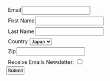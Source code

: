 <!DOCTYPE html>
<html>
<head>
<META HTTP-EQUIV="Content-type" CONTENT="text/html; charset=UTF-8">
<style>
div {padding:3px;}
label {padding:2px;}
input {padding:2px;}
</style>
</head>

<!--  ----------------------------------------------------------------------  -->
<!--  NOTE: Please add the following <FORM> element to your page.             -->
<!--  ----------------------------------------------------------------------  -->
<body>
<form action="https://test.salesforce.com/servlet/servlet.WebToLead?encoding=UTF-8&orgId=00DQL000003Reaj" method="POST">

<input type=hidden name="oid" value="00DQL000003Reaj">
<input type=hidden name="retURL" value="https://www.shm-afeela.com/en/subscribe/">

<!--  ----------------------------------------------------------------------  -->
<!--  NOTE: These fields are optional debugging elements. Please uncomment    -->
<!--  these lines if you wish to test in debug mode.                          -->
<!--  <input type="hidden" name="debug" value=1>                              -->
<!--  <input type="hidden" name="debugEmail"                                  -->
<!--  value="c.sengupta@accenture.com">                                       -->
<!--  ----------------------------------------------------------------------  -->
<div>
<label for="email">Email</label><input  id="email" maxlength="80" name="email" size="20" type="text" /><br>
</div>
<div>
<label for="first_name">First Name</label><input  id="first_name" maxlength="40" name="first_name" size="20" type="text" /><br>
</div>
<div>
<label for="last_name">Last Name</label><input  id="last_name" maxlength="80" name="last_name" size="20" type="text" /><br>
</div>
<div>
<label for="country">Country</label>
<!--<input  id="country" maxlength="40" name="country" size="20" type="text" /><br>-->

<select id="country" name="country">
  <option value="Japan">Japan</option>
  <option value="USA">USA</option>
  <option value="India">India</option>
  <option value="UK">UK</option>
</select>
<br>
</div>

<div>
<label for="zip">Zip</label><input  id="zip" maxlength="20" name="zip" size="20" type="text" /><br>
</div>
<div class="newsletter">
<label>Receive Emails Newsletter:</label>
<input id="00NQL000009itMz" name="00NQL000009itMz" type="checkbox" value="1" /><br>
</div>

<input type="submit" name="submit">

</form>
</body>
</html>
